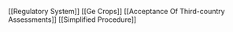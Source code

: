 [[Regulatory System]]
[[Ge Crops]]
[[Acceptance Of Third-country Assessments]]
[[Simplified Procedure]]
